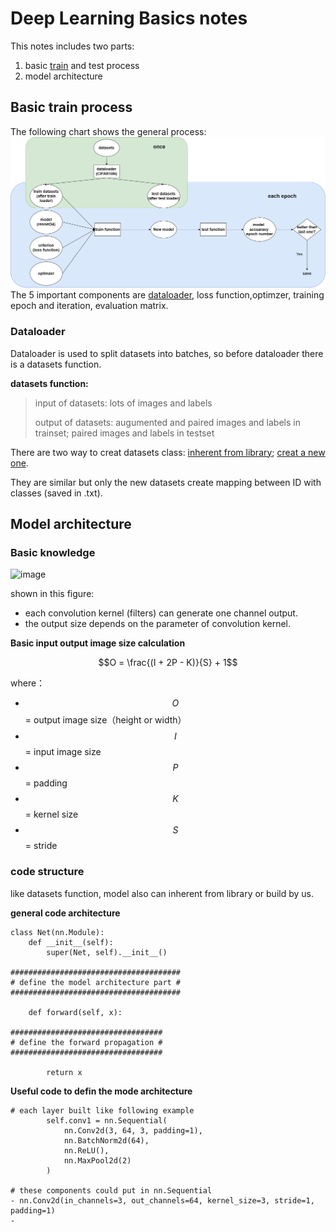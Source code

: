# Deep Learning Basics notes
This notes includes two parts: 
1. basic [train](https://github.com/linzhe001/tutorial_notebooks/edit/Notes/Deep_Learning_Basics.md#basic-train-process) and test process 
2. model architecture
## Basic train process
The following chart shows the general process:
![image](./media/CIFAR_10N_CNN%20code%20flow%20chart.png)
The 5 important components are [dataloader](https://github.com/linzhe001/tutorial_notebooks/edit/Notes/Deep_Learning_Basics.md#dataloader), loss function,optimzer, training epoch and iteration, evaluation matrix.
### Dataloader
Dataloader is used to split datasets into batches, so before dataloader there is a datasets function.

**datasets function:**

> input of datasets: lots of images and labels
> 
> output of datasets: augumented and paired images and labels in trainset; paired images and labels in testset

There are two way to creat datasets class: [inherent from library](https://colab.research.google.com/github/linzhe001/tutorial_notebooks/blob/Notes/CIFAR_10N_CNN_withNotes.ipynb#scrollTo=z4uiWMiyCkjk&line=8&uniqifier=1); [creat a new one](https://colab.research.google.com/github/mobarakol/tutorial_notebooks/blob/main/tiny_imagenet.ipynb#scrollTo=O5IYHVb5Rukr&line=6&uniqifier=1).

They are similar but only the new datasets create mapping between ID with classes (saved in .txt).

## Model architecture
### Basic knowledge
![image](./cnn_architecture.jpeg)

shown in this figure:
- each convolution kernel (filters) can generate one channel output. 
- the output size depends on the parameter of convolution kernel.


**Basic input output image size calculation**

$$O = \frac{(I + 2P - K)}{S} + 1$$

where：
- $$O$$ = output image size（height or width）
- $$I$$ = input image size
- $$P$$ = padding
- $$K$$ = kernel size
- $$S$$ = stride
### code structure
like datasets function, model also can inherent from library or build by us.

**general code architecture**
```
class Net(nn.Module):
    def __init__(self):
        super(Net, self).__init__()

######################################
# define the model architecture part #
######################################

    def forward(self, x):

##################################
# define the forward propagation #
##################################

        return x
```
**Useful code to defin the mode architecture**
```
# each layer built like following example
        self.conv1 = nn.Sequential(
            nn.Conv2d(3, 64, 3, padding=1),
            nn.BatchNorm2d(64),
            nn.ReLU(),
            nn.MaxPool2d(2)
        )

# these components could put in nn.Sequential
- nn.Conv2d(in_channels=3, out_channels=64, kernel_size=3, stride=1, padding=1)
- 
```
